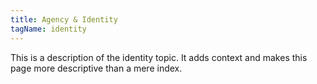```yaml
---
title: Agency & Identity
tagName: identity
---
```


This is a description of the identity topic. It adds context and makes this
page more descriptive than a mere index.
